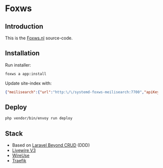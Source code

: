 # Foxws

## Introduction

This is the [Foxws.nl](https://foxws.nl/) source-code.

## Installation

Run installer:

```bash
foxws a app:install
```

Update site-index with:

```json
{"meilisearch":{"url":"http:\/\/systemd-foxws-meilisearch:7700","apiKey":"MELISEARCH_API_KEY"}}
```

## Deploy

```bash
php vendor/bin/envoy run deploy
```

## Stack

- Based on [Laravel Beyond CRUD](https://laravel-beyond-crud.com/) (DDD)
- [Livewire V3](https://livewire.laravel.com/)
- [WireUse](https://github.com/foxws/wireuse)
- [Traefik](https://traefik.io/traefik/)
